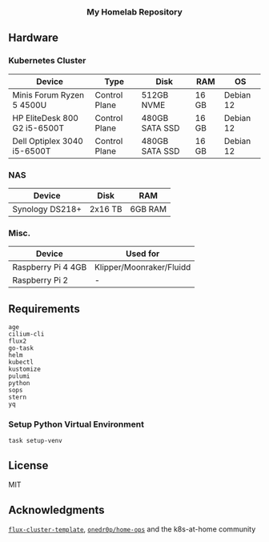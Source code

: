 <div align="center">

### My Homelab Repository

</div>

## Hardware

### Kubernetes Cluster

| Device | Type | Disk | RAM | OS |
| --- | --- | --- | --- | --- |
| Minis Forum Ryzen 5 4500U  | Control Plane | 512GB NVME | 16 GB | Debian 12 |
| HP EliteDesk 800 G2 i5-6500T  | Control Plane | 480GB SATA SSD | 16 GB | Debian 12 |
| Dell Optiplex 3040 i5-6500T  | Control Plane | 480GB SATA SSD | 16 GB | Debian 12 |

### NAS

| Device | Disk | RAM |
| --- | --- | --- |
| Synology DS218+ | 2x16 TB | 6GB RAM |

### Misc.

| Device | Used for |
| --- | --- |
| Raspberry Pi 4 4GB | Klipper/Moonraker/Fluidd |
| Raspberry Pi 2 | - |

## Requirements

```
age
cilium-cli
flux2
go-task
helm
kubectl
kustomize
pulumi
python
sops
stern
yq
```

### Setup Python Virtual Environment

```
task setup-venv
```

## License

MIT

## Acknowledgments

[`flux-cluster-template`](https://github.com/onedr0p/flux-cluster-template), [`onedr0p/home-ops`](https://github.com/onedr0p/home-ops) and the k8s-at-home community

